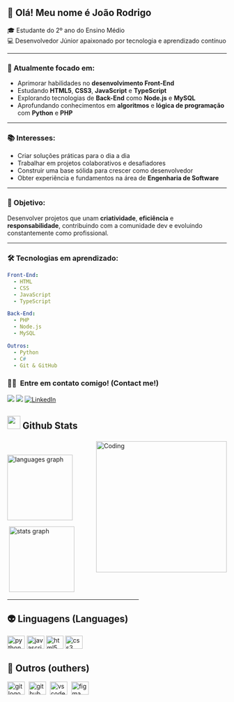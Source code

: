 ## 👋 Olá! Meu nome é João Rodrigo

🎓 Estudante do 2º ano do Ensino Médio  
💻 Desenvolvedor Júnior apaixonado por tecnologia e aprendizado contínuo  

---

### 🚀 Atualmente focado em:

- Aprimorar habilidades no **desenvolvimento Front-End**
- Estudando **HTML5**, **CSS3**, **JavaScript** e **TypeScript**
- Explorando tecnologias de **Back-End** como **Node.js** e **MySQL**
- Aprofundando conhecimentos em **algoritmos** e **lógica de programação** com **Python** e **PHP**

---

### 📚 Interesses:

- Criar soluções práticas para o dia a dia  
- Trabalhar em projetos colaborativos e desafiadores  
- Construir uma base sólida para crescer como desenvolvedor  
- Obter experiência e fundamentos na área de **Engenharia de Software**

---

### 🎯 Objetivo:

Desenvolver projetos que unam **criatividade**, **eficiência** e **responsabilidade**, contribuindo com a comunidade dev e evoluindo constantemente como profissional.

---

### 🛠️ Tecnologias em aprendizado:

```yaml
Front-End:
  - HTML
  - CSS
  - JavaScript
  - TypeScript

Back-End:
  - PHP
  - Node.js
  - MySQL

Outros:
  - Python
  - C#
  - Git & GitHub

```


### 🤝🏻 &nbsp;Entre em contato comigo! (Contact me!)
<a href="https://instagram.com/_joaoroodrigo"><img src="https://img.shields.io/badge/__joaoroodrigo-E4405F?style=flat&logo=Instagram&logoColor=white"/></a>
<a href="mailto:joaofreire2408@gmail.com"><img src="https://img.shields.io/badge/-joaofreire2408@gmail.com-D14836?style=flat&logo=Gmail&logoColor=white"/></a>
<a href="https://www.linkedin.com/in/jo%C3%A3o-rodrigo-ferreira-freire-a6b23b319/"><img src="https://img.shields.io/badge/linkedin-%230A66C2.svg?style=plastic&logo=linkedin&logoColor=white" alt="LinkedIn"/></a>


## <picture> <img src = "https://media2.giphy.com/media/QssGEmpkyEOhBCb7e1/giphy.gif?cid=ecf05e47a0n3gi1bfqntqmob8g9aid1oyj2wr3ds3mg700bl&rid=giphy.gif" width = 30px>  </picture> Github Stats



<!--- stats & Trophy (start) -->

<p align="left">
  <!--- stats (start) -->
<h3></h3>
<img align="right" alt="Coding" width="300" src="https://cdn.dribbble.com/users/1277312/screenshots/14733298/media/39b1045e593737587dd60e42c8422d1f.gif" >
<br>


<p><img src="https://github-readme-stats.vercel.app/api/top-langs?username=JoaoBruto&locale=en&hide_title=false&layout=compact&card_width=320&langs_count=5&theme=dark&hide_border=false" height="150" alt="languages graph"  /></p>


<p>&nbsp;<img src="https://github-readme-stats.vercel.app/api?username=JoaoBruto&hide_title=false&hide_rank=false&show_icons=true&include_all_commits=true&count_private=true&disable_animations=false&theme=dark&locale=en&hide_border=false" height="150" alt="stats graph"  /></p>






<hr width="60%" >
  

  
## 👽 Linguagens (Languages)
<img src="https://cdn.jsdelivr.net/gh/devicons/devicon/icons/python/python-original.svg" height="30" width="40" alt="python logo"  /><img width="1" />
<img src="https://cdn.jsdelivr.net/gh/devicons/devicon/icons/javascript/javascript-original.svg" height="30"  width="40" alt="javascript logo"  />
<img src="https://cdn.jsdelivr.net/gh/devicons/devicon/icons/html5/html5-original.svg" height="30"  width="40" alt="html5 logo"  />
<img src="https://cdn.jsdelivr.net/gh/devicons/devicon/icons/css3/css3-original.svg" height="30"  width="40" alt="css3 logo"  />


## 🐛 Outros (outhers)
<div align="left">
  <img src="https://cdn.jsdelivr.net/gh/devicons/devicon/icons/git/git-original.svg" height="30"  width="40" alt="git logo"  />
  <img width="1" />
  <img src="https://cdn.jsdelivr.net/gh/devicons/devicon/icons/github/github-original.svg" height="30"  width="40" alt="github logo"  />
  <img width="1" />
  <img src="https://cdn.jsdelivr.net/gh/devicons/devicon/icons/vscode/vscode-original.svg" height="30"  width="40" alt="vscode logo"  />
  <img width="1" />
  <img src="https://cdn.jsdelivr.net/gh/devicons/devicon/icons/figma/figma-original.svg" height="30"  width="40" alt="figma logo"  />
  <img width="1" />






<td width="50%" align="center">


 

  </td>
</tr>
</table



<img align="right" alt="GIF" src="https://media.giphy.com/media/836HiJc7pgzy8iNXCn/giphy.gif" />






   



